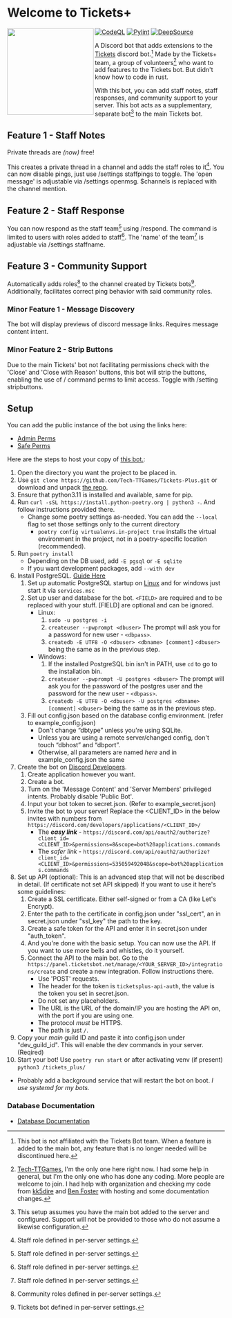 # Welcome to Tickets+

<img align="left" src="https://raw.githubusercontent.com/Tech-TTGames/Tickets-Plus/main/branding/rounded.png" height="200" width="200"/>

[![CodeQL](https://github.com/Tech-TTGames/Tickets-Plus/actions/workflows/codeql.yml/badge.svg?branch=main)](https://github.com/Tech-TTGames/Tickets-Plus/actions/workflows/codeql.yml) [![Pylint](https://github.com/Tech-TTGames/Tickets-Plus/actions/workflows/pylint.yml/badge.svg?branch=main)](https://github.com/Tech-TTGames/Tickets-Plus/actions/workflows/pylint.yml) [![DeepSource](https://deepsource.io/gh/Tech-TTGames/Tickets-Plus.svg/?label=active+issues&show_trend=true&token=ourUeg696DFMDcZDoZi0ZqGn)](https://deepsource.io/gh/Tech-TTGames/Tickets-Plus/?ref=repository-badge)

A Discord bot that adds extensions to the [Tickets](https://github.com/TicketsBot) discord bot.[^1]
Made by the Tickets+ team, a group of volunteers[^0] who want to add features to the Tickets bot. But didn't know how to code in rust.

With this bot, you can add staff notes, staff responses, and community support to your server.
This bot acts as a supplementary, separate bot[^2] to the main Tickets bot.

## Feature 1 - Staff Notes

Private threads are _(now)_ free!

This creates a private thread in a channel and adds the staff roles to it[^3].
You can now disable pings, just use /settings staffpings to toggle.
The 'open message' is adjustable via /settings openmsg. $channels is replaced with the channel mention.

## Feature 2 - Staff Response

You can now respond as the staff team[^3] using /respond.
The command is limited to users with roles added to staff[^3].
The 'name' of the team[^3] is adjustable via /settings staffname.

## Feature 3 - Community Support

Automatically adds roles[^4] to the channel created by Tickets bots[^5].
Additionally, facilitates correct ping behavior with said community roles.

### Minor Feature 1 - Message Discovery

The bot will display previews of discord message links.
Requires message content intent.

### Minor Feature 2 - Strip Buttons

Due to the main Tickets' bot not facilitating permissions check with the 'Close' and 'Close with Reason' buttons, this bot will strip the buttons, enabling the use of / command perms to limit access.
Toggle with /setting stripbuttons.

## Setup

You can add the public instance of the bot using the links here:

- [Admin Perms](https://discord.com/oauth2/authorize?client_id=1079422909812047953&scope=bot+applications.commands&permissions=535059492056)
- [Safe Perms](https://discord.com/oauth2/authorize?client_id=1079422909812047953&scope=bot+applications.commands&permissions=535059492048)

Here are the steps to host your copy of [this bot.](https://github.com/Tech-TTGames/Tickets-Plus):

1. Open the directory you want the project to be placed in.
2. Use `git clone https://github.com/Tech-TTGames/Tickets-Plus.git` or download and unpack [the repo](https://github.com/Tech-TTGames/Tickets-Plus/archive/refs/heads/main.zip).
3. Ensure that python3.11 is installed and available, same for pip.
4. Run `curl -sSL https://install.python-poetry.org | python3 -`. And follow instructions provided there.
   - Change some poetry settings as-needed. You can add the `--local` flag to set those settings only to the current directory
     - `poetry config virtualenvs.in-project true` installs the virtual environment in the project, not in a poetry-specific location (recommended).
5. Run `poetry install`
   - Depending on the DB used, add `-E pgsql` or `-E sqlite`
   - If you want development packages, add `--with dev`
6. Install PostgreSQL. [Guide Here](https://www.postgresql.org/download/)
   1. Set up automatic PostgreSQL startup on [Linux](https://www.postgresql.org/docs/current/server-start.html) and for windows just start it via `services.msc`
   2. Set up user and database for the bot. `<FIELD>` are required and to be replaced with your stuff. [FIELD] are optional and can be ignored.
      - Linux:
        1. `sudo -u postgres -i`
        2. `createuser --pwprompt <dbuser>`
           The prompt will ask you for a password for new user - `<dbpass>`.
        3. `createdb -E UTF8 -O <dbuser> <dbname> [comment]`
           `<dbuser>` being the same as in the previous step.
      - Windows:
        1. If the installed PostgreSQL bin isn't in PATH, use `cd` to go to the installation bin.
        2. `createuser --pwprompt -U postgres <dbuser>`
           The prompt will ask you for the password of the postgres user and the password for the new user - `<dbpass>`.
        3. `createdb -E UTF8 -O <dbuser> -U postgres <dbname> [comment]`
           `<dbuser>` being the same as in the previous step.
   3. Fill out config.json based on the database config environment. (refer to example_config.json)
      - Don't change “dbtype” unless you're using SQLite.
      - Unless you are using a remote server/changed config, don't touch “dbhost” and “dbport”.
      - Otherwise, all parameters are named _here_ and in example_config.json the same
7. Create the bot on [Discord Developers](https://discord.com/developers/applications).
   1. Create application however you want.
   2. Create a bot.
   3. Turn on the 'Message Content' and 'Server Members' privileged intents. Probably disable 'Public Bot'.
   4. Input your bot token to secret.json. (Refer to example_secret.json)
   5. Invite the bot to your server! Replace the <CLIENT_ID> in the below invites with numbers from `https://discord.com/developers/applications/<CLIENT_ID>/`
      - The **_easy link_** - `https://discord.com/api/oauth2/authorize?client_id=<CLIENT_ID>&permissions=8&scope=bot%20applications.commands`
      - The _safer link_ - `https://discord.com/api/oauth2/authorize?client_id=<CLIENT_ID>&permissions=535059492048&scope=bot%20applications.commands`
8. Set up API (optional): This is an advanced step that will not be described in detail. (If certificate not set API skipped) If you want to use it here's some guidelines:
    1. Create a SSL certificate. Either self-signed or from a CA (like Let's Encrypt).
    2. Enter the path to the certificate in config.json under "ssl_cert", an in secret.json under "ssl_key" the path to the key.
    3. Create a safe token for the API and enter it in secret.json under "auth_token".
    4. And you're done with the basic setup. You can now use the API. If you want to use more bells and whistles, do it yourself.
    5. Connect the API to the main bot. Go to the `https://panel.ticketsbot.net/manage/<YOUR_SERVER_ID>/integrations/create` and create a new integration. Follow instructions there.
        - Use 'POST' requests.
        - The header for the token is `ticketsplus-api-auth`, the value is the token you set in secret.json.
        - Do not set any placeholders.
        - The URL is the URL of the domain/IP you are hosting the API on, with the port if you are using one.
        - The protocol _must_ be HTTPS.
        - The path is just `/`.
9. Copy your _main_ guild ID and paste it into config.json under "dev_guild_id". This will enable the dev commands in your server. (Reqired)
10. Start your bot! Use `poetry run start` or after activating venv (if present) `python3 /tickets_plus/`
   - Probably add a background service that will restart the bot on boot. _I use systemd for my bots._

### Database Documentation

- [Database Documentation](https://tickets-plus.techttgames.dev/database_info.html)

[^1]: This bot is not affiliated with the Tickets Bot team. When a feature is added to the main bot, any feature that is no longer needed will be discontinued here.
[^0]: [Tech-TTGames](https:\github.com\Tech-TTGames), I'm the only one here right now. I had some help in general, but I'm the only one who has done any coding. More people are welcome to join. I had help with organization and checking my code from [kk5dire](https://github.com/kk5dire) and [Ben Foster](https://github.com/benfoster04) with hosting and some documentation changes.
[^2]: This setup assumes you have the main bot added to the server and configured. Support will not be provided to those who do not assume a likewise configuration.
[^3]: Staff role defined in per-server settings.
[^4]: Community roles defined in per-server settings.
[^5]: Tickets bot defined in per-server settings.
